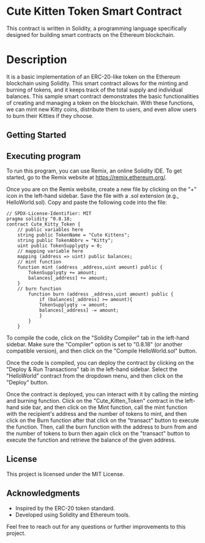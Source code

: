 # Cute Kitten Token Smart Contract
This contract is written in Solidity, a programming language specifically designed for building smart contracts on the Ethereum blockchain.
# Description
It is a basic implementation of an ERC-20-like token on the Ethereum blockchain using Solidity. This smart contract allows for the minting and burning of tokens, and it keeps track of the total supply and individual balances. This sample smart contract demonstrates the basic functionalities of creating and managing a token on the blockchain. With these functions, we can mint new Kitty coins, distribute them to users, and even allow users to burn their Kitties if they choose.
## Getting Started
## Executing program
To run this program, you can use Remix, an online Solidity IDE. To get started, go to the Remix website at https://remix.ethereum.org/.

Once you are on the Remix website, create a new file by clicking on the "+" icon in the left-hand sidebar. Save the file with a .sol extension (e.g., HelloWorld.sol). Copy and paste the following code into the file:

    // SPDX-License-Identifier: MIT
    pragma solidity ^0.8.18;
    contract Cute_Kitty_Token {
        // public variables here
        string public TokenName = "Cute Kittens";
        string public TokenAbbrv = "Kitty";
        uint public TokenSupplyqty = 0;
        // mapping variable here
        mapping (address => uint) public balances;
        // mint function
        function mint (address _address,uint amount) public {
            TokenSupplyqty += amount;
            balances[_address] += amount;
        }
        // burn function
            function burn (address _address,uint amount) public {
                if (balances[_address] >= amount){
                TokenSupplyqty -= amount;
                balances[_address] -= amount;
                }
            }
        }

To compile the code, click on the "Solidity Compiler" tab in the left-hand sidebar. Make sure the "Compiler" option is set to "0.8.18" (or another compatible version), and then click on the "Compile HelloWorld.sol" button.

Once the code is compiled, you can deploy the contract by clicking on the "Deploy & Run Transactions" tab in the left-hand sidebar. Select the "HelloWorld" contract from the dropdown menu, and then click on the "Deploy" button.

Once the contract is deployed, you can interact with it by calling the minting and burning function. Click on the "Cute_Kitten_Token"  contract in the left-hand side bar, and then click on the Mint function, call the mint function with the recipient's address and the number of tokens to mint, and then click on the Burn function after that click on the "transact" button to execute the function. Then,  call the burn function with the address to burn from and the number of tokens to burn then again click on the "transact" button to execute the function and retrieve the balance of the given address. 
## License
This project is licensed under the MIT License.
## Acknowledgments
- Inspired by the ERC-20 token standard.
- Developed using Solidity and Ethereum tools.

Feel free to reach out for any questions or further improvements to this project.
